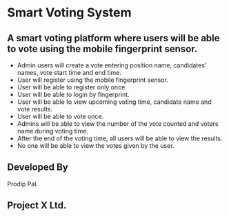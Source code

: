 # Smart Voting System

## A smart voting platform where users will be able to vote using the mobile fingerprint sensor.

* Admin users will create a vote entering position name, candidates’ names, vote start time and end time.
* User will register using the mobile fingerprint sensor.
* User will be able to register only once.
* User will be able to login by fingerprint.
* User will be able to view upcoming voting time, candidate name and vote results.
* User will be able to vote once.
* Admins will be able to view the number of the vote counted and voters name during voting time.
* After the end of the voting time, all users will be able to view the results.
* No one will be able to view the votes given by the user.



## Developed By
  Prodip Pal.
## Project X Ltd.

